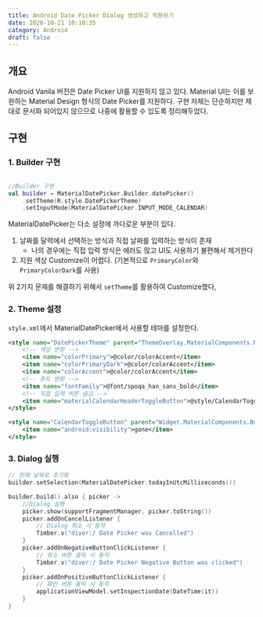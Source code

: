 ```yaml
---
title: Android Date Picker Dialog 생성하고 적용하기
date: 2020-10-21 10:10:35
category: Android
draft: false
---
```


## 개요

Android Vanila 버전은 Date Picker UI를 지원하지 않고 있다. Material UI는 이를 보완하는 Material Design 형식의 Date Picker를 지원하다. 구현 자체는 단순하지만 제대로 문서화 되어있지 않으므로 나중에 활용할 수 있도록 정리해두었다.

## 구현

### 1. Builder 구현

```kotlin

//Builder 구현
val builder = MaterialDatePicker.Builder.datePicker()
    .setTheme(R.style.DatePickerTheme)
    .setInputMode(MaterialDatePicker.INPUT_MODE_CALENDAR)
```

MaterialDatePicker는 다소 설정에 까다로운 부분이 있다.

1. 날짜를 달력에서 선택하는 방식과 직접 날짜를 입력하는 방식이 존재
   - 나의 경우에는 직접 입력 방식은 에러도 많고 UI도 사용하기 불편해서 제거한다
2. 지원 색상 Customize이 어렵다. (기본적으로 `PrimaryColor`와 `PrimaryColorDark`를 사용)

위 2가지 문제를 해결하기 위해서 `setTheme`를 활용하여 Customize했다,

### 2. Theme 설정

`style.xml`에서 MaterialDatePicker에서 사용할 테마를 설정한다.

```xml
<style name="DatePickerTheme" parent="ThemeOverlay.MaterialComponents.MaterialCalendar">
    <!-- 색상 변환 -->
    <item name="colorPrimary">@color/colorAccent</item>
    <item name="colorPrimaryDark">@color/colorAccent</item>
    <item name="colorAccent">@color/colorAccent</item>
    <!-- 폰트 변환 -->
    <item name="fontFamily">@font/spoqa_han_sans_bold</item>
    <!-- 직접 입력 버튼 숨김 -->
    <item name="materialCalendarHeaderToggleButton">@style/CalendarToggleButton</item>
</style>

<style name="CalendarToggleButton" parent="Widget.MaterialComponents.Button">
    <item name="android:visibility">gone</item>
</style>
```

### 3. Dialog 실행

```kotlin
// 현재 날짜로 초기화
builder.setSelection(MaterialDatePicker.todayInUtcMilliseconds())

builder.build().also { picker ->
    //Dialog 실행
    picker.show(supportFragmentManager, picker.toString())
    picker.addOnCancelListener {
        // Dialog 취소 시 동작
        Timber.v("diver:/ Date Picker was Cancelled")
    }
    picker.addOnNegativeButtonClickListener {
        // 취소 버튼 클릭 시 동작
        Timber.v("diver:/ Date Picker Negative Button was clicked")
    }
    picker.addOnPositiveButtonClickListener {
        // 확인 버튼 클릭 시 동작
        applicationViewModel.setInspectionDate(DateTime(it))
    }
}
```
